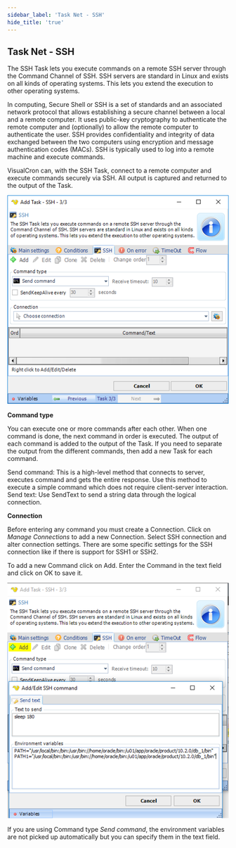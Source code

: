 ```yaml
---
sidebar_label: 'Task Net - SSH'
hide_title: 'true'
---
```


## Task Net - SSH

The SSH Task lets you execute commands on a remote SSH server through the Command Channel of SSH. SSH servers are standard in Linux and exists on all kinds of operating systems. This lets you extend the execution to other operating systems.
 
In computing, Secure Shell or SSH is a set of standards and an associated network protocol that allows establishing a secure channel between a local and a remote computer. It uses public-key cryptography to authenticate the remote computer and (optionally) to allow the remote computer to authenticate the user. SSH provides confidentiality and integrity of data exchanged between the two computers using encryption and message authentication codes (MACs). SSH is typically used to log into a remote machine and execute commands.
 
VisualCron can, with the SSH Task, connect to a remote computer and execute commands securely via SSH. All output is captured and returned to the output of the Task.

![](../../../static/img/tasknetssh.png)

**Command type**

You can execute one or more commands after each other. When one command is done, the next command in order is executed. The output of each command is added to the output of the Task. If you need to separate the output from the different commands, then add a new Task for each command.
 
Send command: This is a high-level method that connects to server, executes command and gets the entire response. Use this method to execute a simple command which does not require client-server interaction.
Send text: Use SendText to send a string data through the logical connection.
 
**Connection**

Before entering any command you must create a Connection. Click on *Manage Connections* to add a new Connection. Select SSH connection and alter connection settings. There are some specific settings for the SSH connection like if there is support for SSH1 or SSH2.
 
To add a new Command click on Add. Enter the Command in the text field and click on OK to save it.

![](../../../static/img/tasknetsshadd.png)

If you are using Command type *Send command*, the environment variables are not picked up automatically but you can specify them in the text field.

